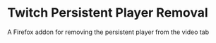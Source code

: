 # Twitch Persistent Player Removal
A Firefox addon for removing the persistent player from the video tab
